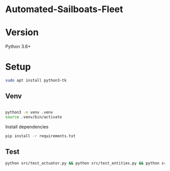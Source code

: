 # Automated-Sailboats-Fleet

# Version
Python 3.6+

# Setup

```bash
sudo apt install python3-tk
```

## Venv
```bash

python3 -m venv .venv
source .venv/bin/activate
```

Install dependencies
```bash
pip install -r requirements.txt
```

## Test
```bash
python src/test_actuator.py && python src/test_entities.py && python src/test_sensor.py && python src/test_utils.py && python src/test_simulations.py

